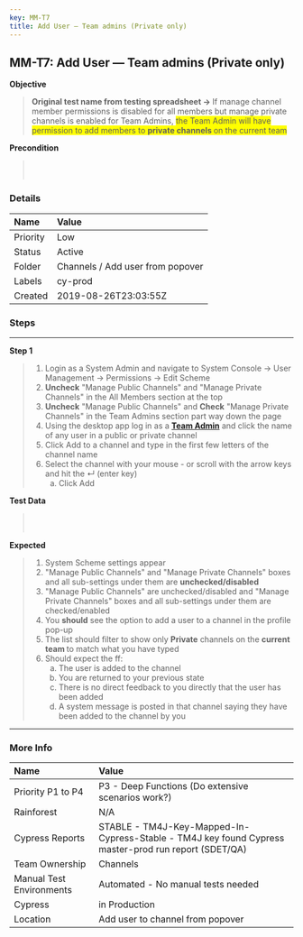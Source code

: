 ```yaml
---
key: MM-T7
title: Add User — Team admins (Private only)
---
```


## MM-T7: Add User — Team admins (Private only)

**Objective**

> <article><strong>Original test name from testing spreadsheet → </strong>If manage channel member permissions is disabled for all members but manage private channels is enabled for Team Admins, <span style="background-color: rgb(255,255,0);">the Team Admin will have permission to add members to <strong>private channels&nbsp;</strong>on the current team</span></article>

**Precondition**

> <article><br><br></article>

### Details

| Name     | Value                            |
| :------- | :------------------------------- |
| Priority | Low                              |
| Status   | Active                           |
| Folder   | Channels / Add user from popover |
| Labels   | cy-prod                          |
| Created  | 2019-08-26T23:03:55Z             |

### Steps

<hr/>

**Step 1**

> <article><ol><li>Login as a System Admin and navigate to System Console → User Management → Permissions → Edit Scheme</li><li><strong>Uncheck</strong> "Manage Public Channels" and "Manage Private Channels" in the All Members section at the top</li><li><strong>Uncheck</strong> "Manage Public Channels" and <strong>C</strong><strong>heck</strong> "Manage Private Channels" in the Team Admins section part way down the page</li><li>Using the desktop app log in as a <a href="https://docs.mattermost.com/help/getting-started/managing-members.html#team-admin"><strong>Team Admin</strong></a> and click the name of any user in a public or private channel</li><li>Click Add to a channel and type in the first few letters of the channel name</li><li>Select the channel with your mouse - or scroll with the arrow keys and hit the ↵ (enter key)<ol style="list-style-type: lower-alpha;"><li>Click Add</li></ol></li></ol></article>

**Test Data**

> <article><br><br></article>

**Expected**

> <article><ol><li>System Scheme settings appear</li><li>"Manage Public Channels" and "Manage Private Channels" boxes and all sub-settings under them are <strong>unchecked/disabled</strong></li><li>"Manage Public Channels" are unchecked/disabled and "Manage Private Channels" boxes and all sub-settings under them are checked/enabled</li><li>You <strong>should</strong> see the option to add a user to a channel in the profile pop-up</li><li>The list should filter to show only <strong>Private</strong> channels on the <strong>current team&nbsp;</strong>to match what you have typed</li><li>Should expect the ff:<ol style="list-style-type: lower-alpha;"><li>The user is added to the channel</li><li>You are returned to your previous state</li><li>There is no direct feedback to you directly that the user has been added</li><li>A system message is posted in that channel saying they have been added to the channel by you</li></ol></li></ol></article>

<hr/>

### More Info

| Name                     | Value                                                                                                |
| :----------------------- | :--------------------------------------------------------------------------------------------------- |
| Priority P1 to P4        | P3 - Deep Functions (Do extensive scenarios work?)                                                   |
| Rainforest               | N/A                                                                                                  |
| Cypress Reports          | STABLE - TM4J-Key-Mapped-In-Cypress-Stable - TM4J key found Cypress master-prod run report (SDET/QA) |
| Team Ownership           | Channels                                                                                             |
| Manual Test Environments | Automated - No manual tests needed                                                                   |
| Cypress                  | in Production                                                                                        |
| Location                 | Add user to channel from popover                                                                     |

